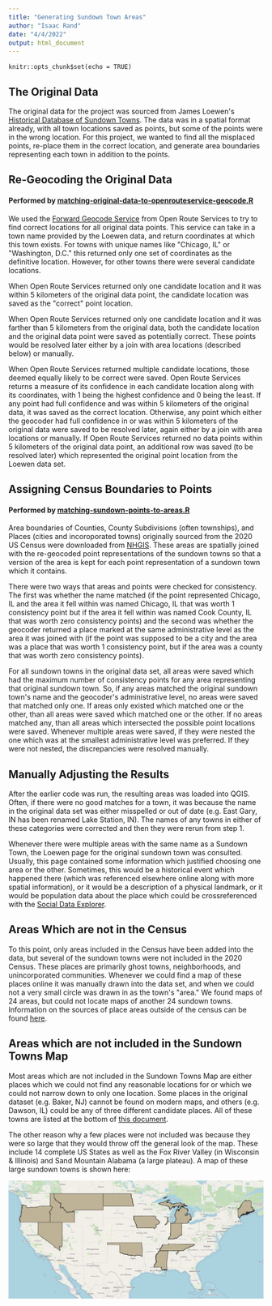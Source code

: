 ```yaml
---
title: "Generating Sundown Town Areas"
author: "Isaac Rand"
date: "4/4/2022"
output: html_document
---
```


```{r setup, include=FALSE}
knitr::opts_chunk$set(echo = TRUE)
```

## The Original Data

The original data for the project was sourced from James Loewen's [Historical Database of Sundown Towns](https://justice.tougaloo.edu/sundown-towns/using-the-sundown-towns-database/state-map/). The data was in a spatial format already, with all town locations saved as points, but some of the points were in the wrong location. For this project, we wanted to find all the misplaced points, re-place them in the correct location, and generate area boundaries representing each town in addition to the points.


## Re-Geocoding the Original Data

#### Performed by [matching-original-data-to-openrouteservice-geocode.R](matching-original-data-to-openrouteservice-geocode.R)

We used the [Forward Geocode Service](https://openrouteservice.org/dev/#/api-docs/geocode) from Open Route Services to try to find correct locations for all original data points. This service can take in a town name provided by the Loewen data, and return coordinates at which this town exists. For towns with unique names like "Chicago, IL" or "Washington, D.C." this returned only one set of coordinates as the definitive location. However, for other towns there were several candidate locations.

When Open Route Services returned only one candidate location and it was within 5 kilometers of the original data point, the candidate location was saved as the "correct" point location.

When Open Route Services returned only one candidate location and it was farther than 5 kilometers from the original data, both the candidate location and the original data point were saved as potentially correct. These points would be resolved later either by a join with area locations (described below) or manually.

When Open Route Services returned multiple candidate locations, those deemed equally likely to be correct were saved. Open Route Services returns a measure of its confidence in each candidate location along with its coordinates, with 1 being the highest confidence and 0 being the least. If any point had full confidence and was within 5 kilometers of the original data, it was saved as the correct location. Otherwise, any point which either the geocoder had full confidence in or was within 5 kilometers of the original data were saved to be resolved later, again either by a join with area locations or manually. If Open Route Services returned no data points within 5 kilometers of the original data point, an additional row was saved (to be resolved later) which represented the original point location from the Loewen data set.

## Assigning Census Boundaries to Points

#### Performed by [matching-sundown-points-to-areas.R](matching-sundown-points-to-areas.R)

Area boundaries of Counties, County Subdivisions (often townships), and Places (cities and incoroporated towns) originally sourced from the 2020 US Census were downloaded from [NHGIS](https://data2.nhgis.org/main). These areas are spatially joined with the re-geocoded point representations of the sundown towns so that a version of the area is kept for each point representation of a sundown town which it contains.

There were two ways that areas and points were checked for consistency. The first was whether the name matched (if the point represented Chicago, IL and the area it fell within was named Chicago, IL that was worth 1 consistency point but if the area it fell within was named Cook County, IL that was worth zero consistency points) and the second was whether the geocoder returned a place marked at the same administrative level as the area it was joined with (if the point was supposed to be a city and the area was a place that was worth 1 consistency point, but if the area was a county that was worth zero consistency points).  

For all sundown towns in the original data set, all areas were saved which had the maximum number of consistency points for any area representing that original sundown town. So, if any areas matched the original sundown town's name and the geocoder's administrative level, no areas were saved that matched only one. If areas only existed which matched one or the other, than all areas were saved which matched one or the other. If no areas matched any, than all areas which intersected the possible point locations were saved. Whenever multiple areas were saved, if they were nested the one which was at the smallest administrative level was preferred. If they were not nested, the discrepancies were resolved manually.

## Manually Adjusting the Results

After the earlier code was run, the resulting areas was loaded into QGIS. Often, if there were no good matches for a town, it was because the name in the original data set was either misspelled or out of date (e.g. East Gary, IN has been renamed Lake Station, IN). The names of any towns in either of these categories were corrected and then they were rerun from step 1. 

Whenever there were multiple areas with the same name as a Sundown Town, the Loewen page for the original sundown town was consulted. Usually, this page contained some information which justified choosing one area or the other. Sometimes, this would be a historical event which happened there (which was referenced elsewhere online along with more spatial information), or it would be a description of a physical landmark, or it would be population data about the place which could be crossreferenced with the [Social Data Explorer](https://www.socialexplorer.com/explore-maps).

## Areas Which are not in the Census

To this point, only areas included in the Census have been added into the data, but several of the sundown towns were not included in the 2020 Census. These places are primarily ghost towns, neighborhoods, and unincorporated communities. Whenever we could find a map of these places online it was manually drawn into the data set, and when we could not a very small circle was drawn in as the town's "area." We found maps of 24 areas, but could not locate maps of another 24 sundown towns. Information on the sources of place areas outside of the census can be found [here](https://docs.google.com/document/d/16Qz6x8PpHUITAuhJ1-rgw4MBYVGsApxZ8V4Q4aNE_u0/edit?usp=sharing). 

## Areas which are not included in the Sundown Towns Map

Most areas which are not included in the Sundown Towns Map are either places which we could not find any reasonable locations for or which we could not narrow down to only one location. Some places in the original dataset (e.g. Baker, NJ) cannot be found on modern maps, and others (e.g. Dawson, IL) could be any of three different candidate places. All of these towns are listed at the bottom of [this document](https://docs.google.com/document/d/16Qz6x8PpHUITAuhJ1-rgw4MBYVGsApxZ8V4Q4aNE_u0/edit).

The other reason why a few places were not included was because they were so large that they would throw off the general look of the map. These include 14 complete US States as well as the Fox River Valley (in Wisconsin & Illinois) and Sand Mountain Alabama (a large plateau). A map of these large sundown towns is shown here:

![](sundown_states.jpg)
